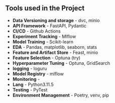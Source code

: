 ## Tools used in the Project 

- **Data Versioning and storage** - dvc, minio 
- **API Framework** - FastAPI, Pydantic 
- **CI/CD** - Github Actions 
- **Experiment Tracking** - Mlflow
- **Model Training** - Scikit-learn 
- **EDA** - Pandas, matplotlib, seaborn, stats
- **Feature and Artifact Store** - Feast, minio
- **Feature Selection** - Optuna (try)
- **Hyperparameter Tuning** - Optuna, GridSearch 
- **logging** - loguru
- **Model Registry** - mlflow 
- **Monitoring** - 
- **Lang** - Python3.11.5
- **Testing** - PyTest 
- **Environment Management** - Poetry, venv, pip